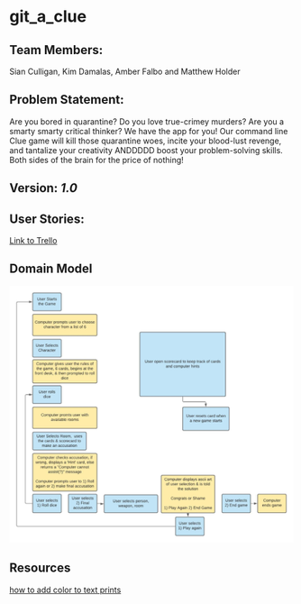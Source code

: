# git_a_clue

## Team Members: 
Sian Culligan, Kim Damalas, Amber Falbo and Matthew Holder

## Problem Statement:
Are you bored in quarantine?  Do you love true-crimey murders? Are you a smarty smarty critical thinker?  We have the app for you!  Our command line Clue game will kill those quarantine woes, incite your blood-lust revenge, and tantalize your creativity  ANDDDDD boost your problem-solving skills.  Both sides of the brain for the price of nothing! 

## Version: _1.0_

## User Stories: 
[Link to Trello](https://trello.com/b/3JKIOlZF/clue) 

## Domain Model
![Domain Model](assets/dm.jpeg)

## Resources 
[how to add color to text prints](https://www.lihaoyi.com/post/BuildyourownCommandLinewithANSIescapecodes.html)


